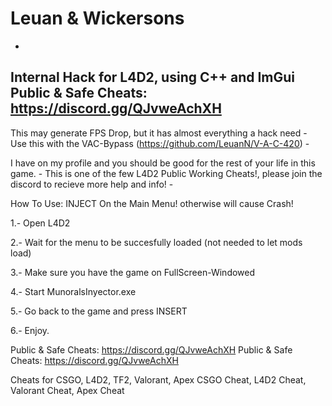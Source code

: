 # Leuan & Wickersons
 - 
Internal Hack for L4D2, using C++ and ImGui
Public & Safe Cheats: https://discord.gg/QJvweAchXH
 -

This may generate FPS Drop, but it has almost everything a hack need -
Use this with the VAC-Bypass (https://github.com/LeuanN/V-A-C-420)  -

I have on my profile and you should be good for the rest of your life in this game. -
This is one of the few L4D2 Public Working Cheats!, please join the discord to recieve more help and info! -


How To Use:
INJECT On the Main Menu! otherwise will cause Crash!

1.- Open L4D2

2.- Wait for the menu to be succesfully loaded (not needed to let mods load)

3.- Make sure you have the game on FullScreen-Windowed

4.- Start MunoralsInyector.exe

5.- Go back to the game and press INSERT

6.- Enjoy.

Public & Safe Cheats: https://discord.gg/QJvweAchXH
Public & Safe Cheats: https://discord.gg/QJvweAchXH

Cheats for CSGO, L4D2, TF2, Valorant, Apex
CSGO Cheat, L4D2 Cheat, Valorant Cheat, Apex Cheat
